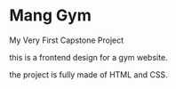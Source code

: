 # Mang Gym

My Very First Capstone Project

this is a frontend design for a gym website. 

the project is fully made of HTML and CSS.
